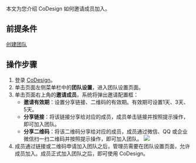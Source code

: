 本文为您介绍 CoDesign 如何邀请成员加入。



## 前提条件


[创建团队](https://cloud.tencent.com/document/product/1336/49382)



## 操作步骤

1. 登录 [CoDesign](https://codesign.qq.com/)。
2. 单击页面左侧菜单栏中的**团队设置**，进入团队设置页面。
3. 单击页面右上角的**邀请成员**，系统将弹出邀请配置框：
	- **邀请有效期**：设置分享链接、二维码的有效期。有效期可设置1天、3天、5天。
	- **分享链接**：将该链接分享给对应的成员，成员单击链接并按照提示操作，即可加入团队。
	- **分享二维码**：将该二维码分享给对应的成员，成员通过微信、QQ 或企业微信扫一扫二维码并按照提示操作，即可加入团队。
![](https://main.qcloudimg.com/raw/62737bdad898110018d896d40a61b89a.jpg)
4. 成员通过链接或二维码申请加入团队之后，管理员需要在团队设置页面，允许成员加入。成员正式加入团队之后，即可使用 CoDesign。
